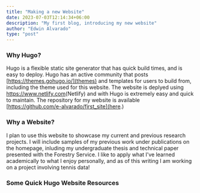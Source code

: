 ```yaml
---
title: "Making a new Website"
date: 2023-07-03T12:14:34+06:00
description: "My first blog, introducing my new website"
author: "Edwin Alvarado"
type: "post"
---
```


### Why Hugo?

Hugo is a flexible static site generator that has quick build times, and is easy to deploy. Hugo has an active community that posts [https://themes.gohugo.io/](themes) and templates for users to build from, including the theme used for this website. The website is deplyed using <https://www.netlify.com>(Netlify) and with Hugo is extremely easy and quick to maintain. The repository for my website is available [https://github.com/e-alvarado/first_site](here.)

### Why a Website?

I plan to use this website to showcase my current and previous research projects. I will include samples of my previous work under publications on the homepage, inluding my undergraduate thesis and technical paper presented with the Forestry Service. I like to apply what I've learned academically to what I enjoy personally, and as of this writing I am working on a project involving tennis data!

### Some Quick Hugo Website Resources

